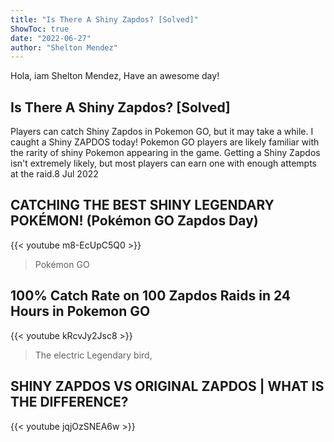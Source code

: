 ```yaml
---
title: "Is There A Shiny Zapdos? [Solved]"
ShowToc: true 
date: "2022-06-27"
author: "Shelton Mendez" 
---
```


Hola, iam Shelton Mendez, Have an awesome day!
## Is There A Shiny Zapdos? [Solved]
Players can catch Shiny Zapdos in Pokemon GO, but it may take a while. I caught a Shiny ZAPDOS today! Pokemon GO players are likely familiar with the rarity of shiny Pokemon appearing in the game. Getting a Shiny Zapdos isn't extremely likely, but most players can earn one with enough attempts at the raid.8 Jul 2022

## CATCHING THE BEST SHINY LEGENDARY POKÉMON! (Pokémon GO Zapdos Day)
{{< youtube m8-EcUpC5Q0 >}}
>Pokémon GO 

## 100% Catch Rate on 100 Zapdos Raids in 24 Hours in Pokemon GO
{{< youtube kRcvJy2Jsc8 >}}
>The electric Legendary bird, 

## SHINY ZAPDOS VS ORIGINAL ZAPDOS | WHAT IS THE DIFFERENCE?
{{< youtube jqjOzSNEA6w >}}
>#

